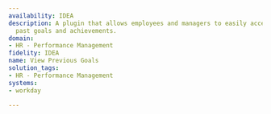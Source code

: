 ```yaml
---
availability: IDEA
description: A plugin that allows employees and managers to easily access and reference
  past goals and achievements.
domain:
- HR - Performance Management
fidelity: IDEA
name: View Previous Goals
solution_tags:
- HR - Performance Management
systems:
- workday

---
```

